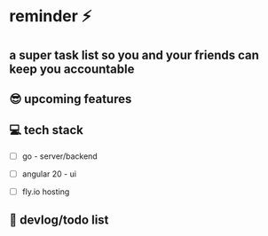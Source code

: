 # reminder ⚡️
## a super task list so you and your friends can keep you accountable

## 😎 upcoming features



## 💻 tech stack
- [ ] go - server/backend
- [ ] angular 20 - ui
- [ ] fly.io hosting


## 📒 devlog/todo list


